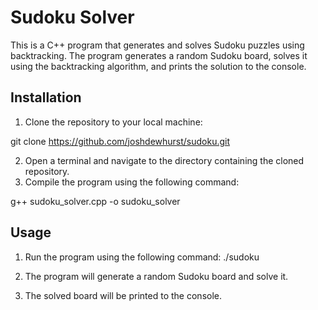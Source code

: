 # Sudoku Solver

This is a C++ program that generates and solves Sudoku puzzles using backtracking. The program generates a random Sudoku board, solves it using the backtracking algorithm, and prints the solution to the console.

## Installation

1. Clone the repository to your local machine:

git clone https://github.com/joshdewhurst/sudoku.git

2. Open a terminal and navigate to the directory containing the cloned repository.
3. Compile the program using the following command:

g++ sudoku_solver.cpp -o sudoku_solver

## Usage

1. Run the program using the following command:
./sudoku

2. The program will generate a random Sudoku board and solve it.
3. The solved board will be printed to the console.
